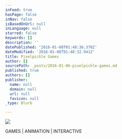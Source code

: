 ```yaml
---
inFeed: true
hasPage: false
inNav: false
isBasedOnUrl: null
inLanguage: null
starred: false
keywords: []
description: ''
datePublished: '2016-01-08T01:48:36.378Z'
dateModified: '2016-01-08T01:48:32.941Z'
title: Pixelpickle Games
author: []
sourcePath: _posts/2016-01-06-pixelpickle-games.md
published: true
authors: []
publisher:
  name: null
  domain: null
  url: null
  favicon: null
_type: Blurb

---
```

![](https://the-grid-user-content.s3-us-west-2.amazonaws.com/59a00533-e61b-4a68-bdc8-52bec41a2cb7.png)

GAMES | ANIMATION | INTERACTIVE
